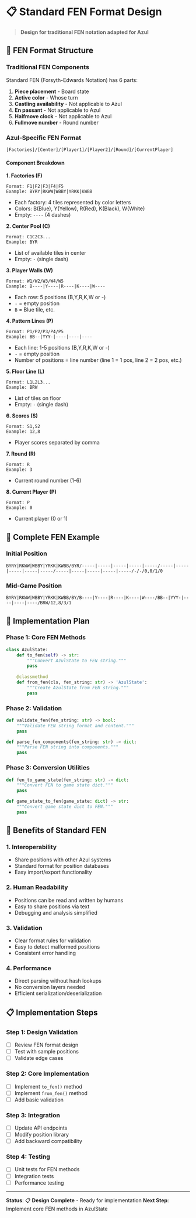 # 📋 Standard FEN Format Design

> **Design for traditional FEN notation adapted for Azul**

## 🎯 **FEN Format Structure**

### **Traditional FEN Components**
Standard FEN (Forsyth-Edwards Notation) has 6 parts:
1. **Piece placement** - Board state
2. **Active color** - Whose turn
3. **Castling availability** - Not applicable to Azul
4. **En passant** - Not applicable to Azul
5. **Halfmove clock** - Not applicable to Azul
6. **Fullmove number** - Round number

### **Azul-Specific FEN Format**

```
[Factories]/[Center]/[Player1]/[Player2]/[Round]/[CurrentPlayer]
```

#### **Component Breakdown**

**1. Factories (F)**
```
Format: F1|F2|F3|F4|F5
Example: BYRY|RKWW|WBBY|YRKK|KWBB
```
- Each factory: 4 tiles represented by color letters
- Colors: B(Blue), Y(Yellow), R(Red), K(Black), W(White)
- Empty: `----` (4 dashes)

**2. Center Pool (C)**
```
Format: C1C2C3...
Example: BYR
```
- List of available tiles in center
- Empty: `-` (single dash)

**3. Player Walls (W)**
```
Format: W1/W2/W3/W4/W5
Example: B----|Y----|R----|K----|W----
```
- Each row: 5 positions (B,Y,R,K,W or -)
- `-` = empty position
- `B` = Blue tile, etc.

**4. Pattern Lines (P)**
```
Format: P1/P2/P3/P4/P5
Example: BB--|YYY-|----|----|----
```
- Each line: 1-5 positions (B,Y,R,K,W or -)
- `-` = empty position
- Number of positions = line number (line 1 = 1 pos, line 2 = 2 pos, etc.)

**5. Floor Line (L)**
```
Format: L1L2L3...
Example: BRW
```
- List of tiles on floor
- Empty: `-` (single dash)

**6. Scores (S)**
```
Format: S1,S2
Example: 12,8
```
- Player scores separated by comma

**7. Round (R)**
```
Format: R
Example: 3
```
- Current round number (1-6)

**8. Current Player (P)**
```
Format: P
Example: 0
```
- Current player (0 or 1)

## 📝 **Complete FEN Example**

### **Initial Position**
```
BYRY|RKWW|WBBY|YRKK|KWBB/BYR/-----|-----|-----|-----|-----/-----|-----|-----|-----|-----/-----|-----|-----|-----|-----/-/-/0,0/1/0
```

### **Mid-Game Position**
```
BYRY|RKWW|WBBY|YRKK|KWBB/BY/B----|Y----|R----|K----|W----/BB--|YYY-|----|----|----/BRW/12,8/3/1
```

## 🔧 **Implementation Plan**

### **Phase 1: Core FEN Methods**
```python
class AzulState:
    def to_fen(self) -> str:
        """Convert AzulState to FEN string."""
        pass
    
    @classmethod
    def from_fen(cls, fen_string: str) -> 'AzulState':
        """Create AzulState from FEN string."""
        pass
```

### **Phase 2: Validation**
```python
def validate_fen(fen_string: str) -> bool:
    """Validate FEN string format and content."""
    pass

def parse_fen_components(fen_string: str) -> dict:
    """Parse FEN string into components."""
    pass
```

### **Phase 3: Conversion Utilities**
```python
def fen_to_game_state(fen_string: str) -> dict:
    """Convert FEN to game state dict."""
    pass

def game_state_to_fen(game_state: dict) -> str:
    """Convert game state dict to FEN."""
    pass
```

## 🚀 **Benefits of Standard FEN**

### **1. Interoperability**
- Share positions with other Azul systems
- Standard format for position databases
- Easy import/export functionality

### **2. Human Readability**
- Positions can be read and written by humans
- Easy to share positions via text
- Debugging and analysis simplified

### **3. Validation**
- Clear format rules for validation
- Easy to detect malformed positions
- Consistent error handling

### **4. Performance**
- Direct parsing without hash lookups
- No conversion layers needed
- Efficient serialization/deserialization

## 📋 **Implementation Steps**

### **Step 1: Design Validation**
- [ ] Review FEN format design
- [ ] Test with sample positions
- [ ] Validate edge cases

### **Step 2: Core Implementation**
- [ ] Implement `to_fen()` method
- [ ] Implement `from_fen()` method
- [ ] Add basic validation

### **Step 3: Integration**
- [ ] Update API endpoints
- [ ] Modify position library
- [ ] Add backward compatibility

### **Step 4: Testing**
- [ ] Unit tests for FEN methods
- [ ] Integration tests
- [ ] Performance testing

---

**Status**: 📋 **Design Complete** - Ready for implementation
**Next Step**: Implement core FEN methods in AzulState 